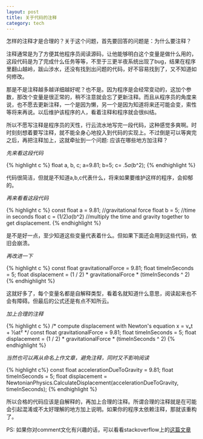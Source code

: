 ```yaml
---
layout: post
title: 关于代码的注释
category: tech
---
```


怎样的注释才是合理的？关于这个问题，首先要回答的问题是：为什么要注释？

注释通常是为了方便其他程序员阅读源码，让他能够明白这个变量是做什么用的，这段代码是为了完成什么任务等等，不至于三更半夜系统出现了bug，结果在程序里翻山越岭，跋山涉水，还没有找到出问题的代码，好不容易找到了，又不知道如何修改。

那是不是注释越多越详细越好呢？也不是。因为程序是会经常变动的，这加个参数，那改个变量是很正常的，稍不注意就会忘了更新注释。而且从程序员的角度来说，也不愿去更新注释，一个是因为懒，另一个是因为知道将来还可能会变，索性等将来再说。以后维护该程序的人，看着注释和程序就会很纠结。

所以不愿写注释是程序员的天性，行云流水地写完一段代码，这种感觉多爽啊。时时刻刻想着要写注释，就不能全身心地投入到代码的实现上。不过倒是可以等爽完之后，再把注释加上，这就牵扯到一个问题: 应该在哪些地方加注释？

*先来看这段代码*

{% highlight c %}
float a, b, c; a=9.81; b=5; c= .5*a*(b^2);
{% endhighlight %}

代码很简洁，但就是不知道a,b,c代表什么，将来如果要维护这样的程序，会抑郁的。

*再来看看这段代码*

{% highlight c %}
const float a = 9.81; //gravitational force
float b = 5; //time in seconds
float c = (1/2)*a*(b^2) //multiply the time and gravity together to get displacement.
{% endhighlight %}

是不是好一点，至少知道这些变量代表着什么。但如果下面还会用到这些代码，依旧会崩溃。

*再改进一下*

{% highlight c %}
const float gravitationalForce = 9.81;
float timeInSeconds = 5;
float displacement = (1 / 2) * gravitationalForce * (timeInSeconds ^ 2)
{% endhighlight %}

这就好多了，每个变量名都是自解释类型，看着名就知道什么意思，阅读起来也不会有障碍。但最后的公式还是有点不知所云。

*加上合理的注释*

{% highlight c %}
/* compute displacement with Newton's equation x = vₒt + ½at² */
const float gravitationalForce = 9.81;
float timeInSeconds = 5;
float displacement = (1 / 2) * gravitationalForce * (timeInSeconds ^ 2)
{% endhighlight %}

*当然也可以再从命名上作文章，避免注释，同时又不影响阅读*

{% highlight c%}
const float accelerationDueToGravity = 9.81;
float timeInSeconds = 5;
float displacement = NewtonianPhysics.CalculateDisplacement(accelerationDueToGravity, timeInSeconds);
{% endhighlight %}

所以合格的代码应该是自解释的，再加上合理的注释。所谓合理的注释就是在可能会引起混淆或不太好理解的地方加上说明。如果你的程序太依赖注释，那就该重构了。

PS: 如果你对comment文化有兴趣的话，可以看看stackoverflow上的<a href="http://stackoverflow.com/q/184618/94962">这篇文章</a>
